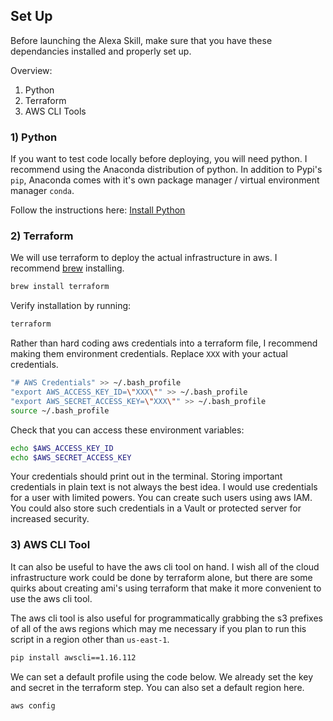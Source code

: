 ## Set Up

Before launching the Alexa Skill, make sure that you have these dependancies installed and properly set up.

Overview:
1. Python
2. Terraform
3. AWS CLI Tools

### 1) Python

If you want to test code locally before deploying, you will need python. I recommend using the Anaconda distribution of python. In addition to Pypi's `pip`, Anaconda comes with it's own package manager / virtual environment manager `conda`.

Follow the instructions here: [Install Python](https://docs.anaconda.com/anaconda/install/)

### 2) Terraform

We will use terraform to deploy the actual infrastructure in aws. I recommend [brew](https://brew.sh/) installing.

~~~Bash
brew install terraform
~~~

Verify installation by running:

~~~Bash
terraform
~~~

Rather than hard coding aws credentials into a terraform file, I recommend making them environment credentials. Replace `XXX` with your actual credentials.

~~~Bash
"# AWS Credentials" >> ~/.bash_profile
"export AWS_ACCESS_KEY_ID=\"XXX\"" >> ~/.bash_profile
"export AWS_SECRET_ACCESS_KEY=\"XXX\"" >> ~/.bash_profile
source ~/.bash_profile
~~~

Check that you can access these environment variables:

~~~Bash
echo $AWS_ACCESS_KEY_ID
echo $AWS_SECRET_ACCESS_KEY
~~~

Your credentials should print out in the terminal. Storing important credentials in plain text is not always the best idea. I would use credentials for a user with limited powers. You can create such users using aws IAM. You could also store such credentials in a Vault or protected server for increased security.

### 3) AWS CLI Tool

It can also be useful to have the aws cli tool on hand. I wish all of the cloud infrastructure work could be done by terraform alone, but there are some quirks about creating ami's using terraform that make it more convenient to use the aws cli tool.

The aws cli tool is also useful for programmatically grabbing the s3 prefixes of all of the aws regions which may me necessary if you plan to run this script in a region other than `us-east-1`.

~~~Bash
pip install awscli==1.16.112
~~~

We can set a default profile using the code below. We already set the key and secret in the terraform step. You can also set a default region here.

~~~Bash
aws config
~~~

